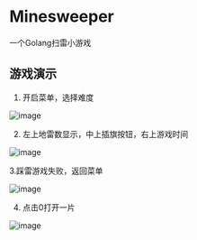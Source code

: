 # Minesweeper
一个Golang扫雷小游戏
## 游戏演示
1. 开启菜单，选择难度
   
![image](https://github.com/OneWalkerCN/Minesweeper/assets/39230719/63f31154-44fb-4ac0-aee3-9d7b5868fb88)

2. 左上地雷数显示，中上插旗按钮，右上游戏时间

![image](https://github.com/OneWalkerCN/Minesweeper/assets/39230719/78d00666-847d-4f76-a6e9-4bb6389c51fe)

3.踩雷游戏失败，返回菜单

![image](https://github.com/OneWalkerCN/Minesweeper/assets/39230719/43b2a175-a924-45aa-85ef-f02a034254ed)

4. 点击0打开一片

![image](https://github.com/OneWalkerCN/Minesweeper/assets/39230719/471a69f8-5c01-4c51-bb01-18d5b4fd945d)


